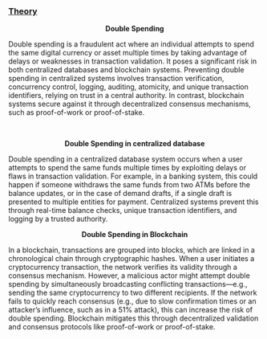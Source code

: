 <u><h3>Theory</h3></u>
<b><p><center>Double Spending </center></p></b>

 <p>Double spending is a fraudulent act where an individual attempts to spend the same digital currency or asset multiple times by taking advantage of delays or weaknesses in transaction validation. It poses a significant risk in both centralized databases and blockchain systems. Preventing double spending in centralized systems involves transaction verification, concurrency control, logging, auditing, atomicity, and unique transaction identifiers, relying on trust in a central authority. In contrast, blockchain systems secure against it through decentralized consensus mechanisms, such as proof-of-work or proof-of-stake.</p><br>
 <p>

<b><p><center>Double Spending in centralized database</center></p></b>

<p>Double spending in a centralized database system occurs when a user attempts to spend the same funds multiple times by exploiting delays or flaws in transaction validation. For example, in a banking system, this could happen if someone withdraws the same funds from two ATMs before the balance updates, or in the case of demand drafts, if a single draft is presented to multiple entities for payment. Centralized systems prevent this through real-time balance checks, unique transaction identifiers, and logging by a trusted authority.</p>
 <!-- <center><div><img src="images/centrailized.jpg"  alt="centralized"></div></center> -->

<b><p><center>Double Spending in Blockchain </center></p></b>

<p>In a blockchain, transactions are grouped into blocks, which are linked in a chronological chain through cryptographic hashes. When a user initiates a cryptocurrency transaction, the network verifies its validity through a consensus mechanism. However, a malicious actor might attempt double spending by simultaneously broadcasting conflicting transactions—e.g., sending the same cryptocurrency to two different recipients. If the network fails to quickly reach consensus (e.g., due to slow confirmation times or an attacker’s influence, such as in a 51% attack), this can increase the risk of double spending. Blockchain mitigates this through decentralized validation and consensus protocols like proof-of-work or proof-of-stake.</p>
 <!-- <center><div><img src="images/blockchain.png"  alt="blockchain"></div></center> -->
